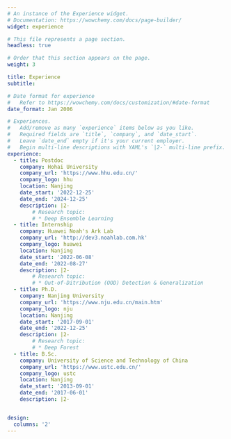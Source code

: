 ```yaml
---
# An instance of the Experience widget.
# Documentation: https://wowchemy.com/docs/page-builder/
widget: experience

# This file represents a page section.
headless: true

# Order that this section appears on the page.
weight: 3

title: Experience
subtitle:

# Date format for experience
#   Refer to https://wowchemy.com/docs/customization/#date-format
date_format: Jan 2006

# Experiences.
#   Add/remove as many `experience` items below as you like.
#   Required fields are `title`, `company`, and `date_start`.
#   Leave `date_end` empty if it's your current employer.
#   Begin multi-line descriptions with YAML's `|2-` multi-line prefix.
experience:
  - title: Postdoc
    company: Hohai University
    company_url: 'https://www.hhu.edu.cn/'
    company_logo: hhu
    location: Nanjing
    date_start: '2022-12-25'
    date_end: '2024-12-25'
    description: |2-
        # Research topic: 
        # * Deep Ensemble Learning
  - title: Internship
    company: Huawei Noah's Ark Lab
    company_url: 'http://dev3.noahlab.com.hk'
    company_logo: huawei
    location: Nanjing
    date_start: '2022-06-08'
    date_end: '2022-08-27'
    description: |2-
        # Research topic: 
        # * Out-of-Ditribution (OOD) Detection & Generalization
  - title: Ph.D.
    company: Nanjing University
    company_url: 'https://www.nju.edu.cn/main.htm'
    company_logo: nju
    location: Nanjing
    date_start: '2017-09-01'
    date_end: '2022-12-25'
    description: |2-
        # Research topic: 
        # * Deep Forest
  - title: B.Sc.
    company: University of Science and Technology of China
    company_url: 'https://www.ustc.edu.cn/'
    company_logo: ustc
    location: Nanjing
    date_start: '2013-09-01'
    date_end: '2017-06-01'
    description: |2-


design:
  columns: '2'
---
```

